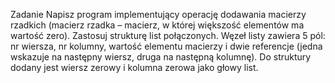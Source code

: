 Zadanie
Napisz program implementujący operację dodawania macierzy rzadkich (macierz rzadka –
macierz, w której większość elementów ma wartość zero). Zastosuj strukturę list
połączonych. Węzeł listy zawiera 5 pól: nr wiersza, nr kolumny, wartość elementu macierzy i
dwie referencje (jedna wskazuje na następny wiersz, druga na następną kolumnę). Do
struktury dodany jest wiersz zerowy i kolumna zerowa jako głowy list.

